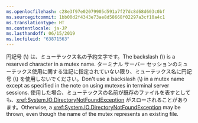 ```yaml
---
ms.openlocfilehash: c28e3f97e02079905d591a7f27dc8d68d603c0bf
ms.sourcegitcommit: 1bb00d2f4343e73ae8d58668f02297a3cf10a4c1
ms.translationtype: HT
ms.contentlocale: ja-JP
ms.lasthandoff: 06/15/2019
ms.locfileid: "63871563"
---
```

<span data-ttu-id="abf56-101">円記号 (\\) は、ミューテックス名の予約文字です。</span><span class="sxs-lookup"><span data-stu-id="abf56-101">The backslash (\\) is a reserved character in a mutex name.</span></span> <span data-ttu-id="abf56-102">ターミナル サーバー セッションのミューテックス使用に関する注記に指定されていない限り、ミューテックス名に円記号 (\\) を使用しないでください。</span><span class="sxs-lookup"><span data-stu-id="abf56-102">Don't use a backslash (\\) in a mutex name except as specified in the note on using mutexes in terminal server sessions.</span></span> <span data-ttu-id="abf56-103">使用した場合、ミューテックスの名前が既存のファイルを表すとしても、<xref:System.IO.DirectoryNotFoundException> がスローされることがあります。</span><span class="sxs-lookup"><span data-stu-id="abf56-103">Otherwise, a <xref:System.IO.DirectoryNotFoundException> may be thrown, even though the name of the mutex represents an existing file.</span></span>
